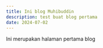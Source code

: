 ```yaml
---
title: Ini blog Muhibuddin
description: test buat blog pertama
date: 2024-07-02
---
```


Ini merupakan halaman pertama blog
